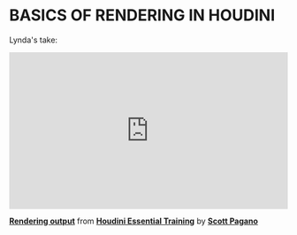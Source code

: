 # BASICS OF RENDERING IN HOUDINI

Lynda's take:

<div style="position:relative;height:0;padding-bottom:56.25%"><iframe width="640" height="360" src="https://www.linkedin.com/learning/embed/houdini-essential-training/rendering-output?claim=AQGzQTfdF7Wp7gAAAXHVE8Rxlvv3n7Ic2Z4ouZTFeZqYAfVRe0RrI0thZ4iHhTvplB4cDvIp63tzygLAsbnc7FtG3e4XyWoG-aOyugIufVn1iPDsQNPp76JeL6yrkfAUKxx3FOqddZ__LOdEmQZgidq5OL0d0aNNnXHepOeUQJczKGImcrnLGc4BJJ3uuMg6FyHikqPk79rBNM2yzBF75rKKv6QxnQFIjOvnz26NXxkuB1KYOsBslCqTlaoxF94s1DmjnrZyohX721uYPNKJIlGHCs_g0ScxVPb2QuqiWpmt5Nbbsk8GXGs_D9DKlxmSqJvRIkmro4C5gnYV9JI6BX5nBUPUPgmHYytQgTn9XnbCWhicDKjhiDakYrl8AdC-gN1PbPCTFit0F71CXrDlMJ2kO1ui5WQg-eozU6U5ITa_H297HY48ru5dfgvX6PAXPMvlo9fsjjCK7pFYNF3Js-rrn4luWAT7OvD6wfzuExourkrlECG5n01G_KrtERa1oIjkpgwxPBA4XeWpQ1YWhRmFtJlgpbCxHChuA_vSn67QU2CmeS-UWCWA0A4SF_Wh2yM-8KUIpgaaxELUY9rCrvqpRrVrYfZ61l0VGNNBt-qRUxumhE3jzKqpPT26xLghi2Dxj5lkM9wketdtM1nkU-V6_6PqdE1diIZ4wpduKUsbk53jOSOmGdCc_wi-9StP1vwqKiC6kX_DypzCbWE-osFLiFuRCV6se0GS2TdSoIhoPA" mozallowfullscreen="true" webkitallowfullscreen="true" allowfullscreen="true" frameborder="0" style="position:absolute;width:100%;height:100%;left:0"></iframe></div><p><strong><a href="https://www.linkedin.com/learning/houdini-essential-training/rendering-output?trk=embed_lil" title="Rendering output">Rendering output</a></strong> from <strong><a href="https://www.linkedin.com/learning/houdini-essential-training?trk=embed_lil" title="Get up to speed with Houdini, a leading package for procedural 3D content creation. Learn about core geometry and animation concepts, lighting, shading, and rendering techniques, and more.">Houdini Essential Training</a></strong> by <strong><a href="https://www.linkedin.com/learning/instructors/scott-pagano?trk=embed_lil">Scott Pagano</a></strong></p>

